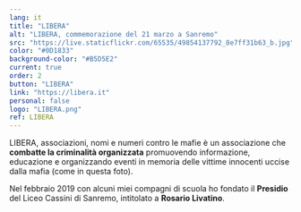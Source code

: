 ```yaml
---
lang: it
title: "LIBERA"
alt: "LIBERA, commemorazione del 21 marzo a Sanremo"
src: "https://live.staticflickr.com/65535/49854137792_8e7ff31b63_b.jpg"
color: "#0D1833"
background-color: "#B5D5E2"
current: true
order: 2
button: "LIBERA"
link: "https://libera.it"
personal: false
logo: "LIBERA.png"
ref: LIBERA
---
```

LIBERA, associazioni, nomi e numeri contro le mafie è un associazione che **combatte la criminalità organizzata** promuovendo informazione, educazione e organizzando eventi in memoria delle vittime innocenti uccise dalla mafia (come in questa foto).

Nel febbraio 2019 con alcuni miei compagni di scuola ho fondato il **Presidio** del Liceo Cassini di Sanremo, intitolato a **Rosario Livatino**.
